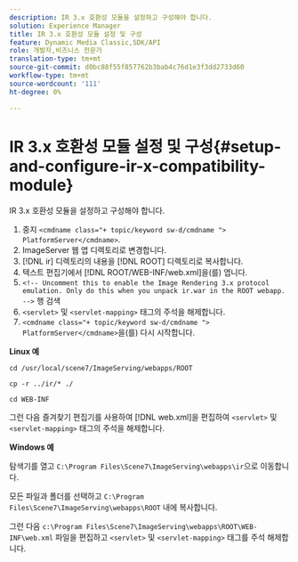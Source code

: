 ```yaml
---
description: IR 3.x 호환성 모듈을 설정하고 구성해야 합니다.
solution: Experience Manager
title: IR 3.x 호환성 모듈 설정 및 구성
feature: Dynamic Media Classic,SDK/API
role: 개발자,비즈니스 전문가
translation-type: tm+mt
source-git-commit: d0bc88f55f857762b3bab4c76d1e3f3dd2733d60
workflow-type: tm+mt
source-wordcount: '111'
ht-degree: 0%

---
```



# IR 3.x 호환성 모듈 설정 및 구성{#setup-and-configure-ir-x-compatibility-module}

IR 3.x 호환성 모듈을 설정하고 구성해야 합니다.

1. 중지 `<cmdname class="+ topic/keyword sw-d/cmdname ">  PlatformServer</cmdname>`.
1. ImageServer 웹 앱 디렉토리로 변경합니다.
1. [!DNL ir] 디렉토리의 내용을 [!DNL ROOT] 디렉토리로 복사합니다.
1. 텍스트 편집기에서 [!DNL ROOT/WEB-INF/web.xml]을(를) 엽니다.
1. `<!-- Uncomment this to enable the Image Rendering 3.x protocol emulation. Only do this when you unpack ir.war in the ROOT webapp. -->` 행 검색
1. `<servlet>` 및 `<servlet-mapping>` 태그의 주석을 해제합니다.
1. `<cmdname class="+ topic/keyword sw-d/cmdname ">  PlatformServer</cmdname>`을(를) 다시 시작합니다.

**Linux 예**

`cd /usr/local/scene7/ImageServing/webapps/ROOT`

`cp -r ../ir/* ./`

`cd WEB-INF`

그런 다음 즐겨찾기 편집기를 사용하여 [!DNL web.xml]을 편집하여 `<servlet>` 및 `<servlet-mapping>` 태그의 주석을 해제합니다.

**Windows 예**

탐색기를 열고 `C:\Program Files\Scene7\ImageServing\webapps\ir`으로 이동합니다.

모든 파일과 폴더를 선택하고 `C:\Program Files\Scene7\ImageServing\webapps\ROOT` 내에 복사합니다.

그런 다음 `c:\Program Files\Scene7\ImageServing\webapps\ROOT\WEB-INF\web.xml` 파일을 편집하고 `<servlet>` 및 `<servlet-mapping>` 태그를 주석 해제합니다.
